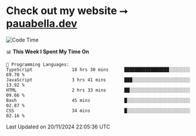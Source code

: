# Check out my website ⭢ [pauabella.dev](https://pauabella.dev)

<!--START_SECTION:waka-->
![Code Time](http://img.shields.io/badge/Code%20Time-3%2C906%20hrs%205%20mins-blue)

📊 **This Week I Spent My Time On** 

```text
💬 Programming Languages: 
TypeScript               18 hrs 30 mins      █████████████████░░░░░░░░   69.70 % 
JavaScript               3 hrs 41 mins       ███░░░░░░░░░░░░░░░░░░░░░░   13.92 % 
HTML                     2 hrs 33 mins       ██░░░░░░░░░░░░░░░░░░░░░░░   09.66 % 
Bash                     45 mins             █░░░░░░░░░░░░░░░░░░░░░░░░   02.87 % 
CSS                      34 mins             █░░░░░░░░░░░░░░░░░░░░░░░░   02.16 % 
```


 Last Updated on 20/11/2024 22:05:36 UTC
<!--END_SECTION:waka-->
